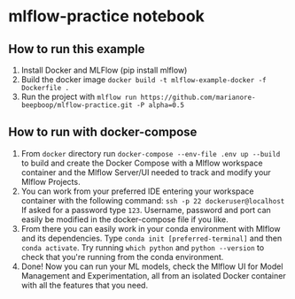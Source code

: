 # mlflow-practice notebook

## How to run this example
1. Install Docker and MLFlow (pip install mlflow)
2. Build the docker image `docker build -t mlflow-example-docker -f Dockerfile .`
3. Run the project with `mlflow run https://github.com/marianore-beepboop/mlflow-practice.git -P alpha=0.5`

## How to run with docker-compose
1. From `docker` directory run `docker-compose --env-file .env up --build` to build and create the Docker Compose with a Mlflow workspace
container and the Mlflow Server/UI needed to track and modify your
Mlflow Projects.
2. You can work from your preferred IDE entering your workspace container with the following command:
`ssh -p 22 dockeruser@localhost`
If asked for a password type `123`.
Username, password and port can easily be modified in the docker-compose file if you like.
3. From there you can easily work in your conda environment with Mlflow and its dependencies. Type `conda init [preferred-terminal]` and then `conda activate`. Try running `which python` and `python --version` to check that you're running from the conda environment.
4. Done! Now you can run your ML models, check the Mlflow UI for Model Management and Experimentation, all from an isolated Docker container with all the features that you need.
